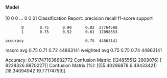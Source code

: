 #### Model
[0 0 0 ... 0 0 0]
Classification Report:
              precision    recall  f1-score   support

           0       0.75      0.90      0.82  27764588
           1       0.75      0.52      0.61  17098553

    accuracy                           0.75  44863141
   macro avg       0.75      0.71      0.72  44863141
weighted avg       0.75      0.75      0.74  44863141

Accuracy: 0.7517471636682772
Confusion Matrix:
[[24855512  2909076]
 [ 8228326  8870227]]
Confusion Matrix (%):
[[55.40296878  6.48433421]
 [18.34094942 19.77174759]]
